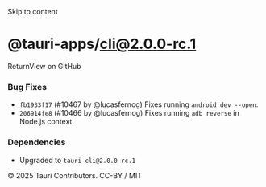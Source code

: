Skip to content
# @tauri-apps/cli@2.0.0-rc.1
ReturnView on GitHub
### Bug Fixes
  * `fb1933f17` (#10467 by @lucasfernog) Fixes running `android dev --open`.
  * `206914fe8` (#10466 by @lucasfernog) Fixes running `adb reverse` in Node.js context.


### Dependencies
  * Upgraded to `tauri-cli@2.0.0-rc.1`


© 2025 Tauri Contributors. CC-BY / MIT

